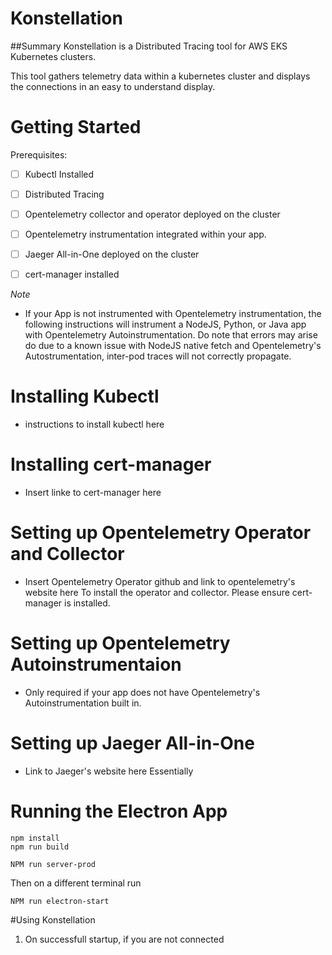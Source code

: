 # Konstellation

##Summary
Konstellation is a Distributed Tracing tool for AWS EKS Kubernetes clusters.

This tool gathers telemetry data within a kubernetes cluster and displays the connections in an easy to understand display.

# Getting Started
Prerequisites:
- [ ] Kubectl Installed
- [ ] Distributed Tracing
- [ ] Opentelemetry collector and operator deployed on the cluster
- [ ] Opentelemetry instrumentation integrated within your app.
- [ ] Jaeger All-in-One deployed on the cluster
- [ ] cert-manager installed


*Note*
- If your App is not instrumented with Opentelemetry instrumentation, the following instructions will instrument a NodeJS, Python, or Java app with Opentelemetry Autoinstrumentation. Do note that errors may arise do due to a known issue with NodeJS native fetch and Opentelemetry's Autostrumentation, inter-pod traces will not correctly propagate.

# Installing Kubectl
- instructions to install kubectl here

# Installing cert-manager
- Insert linke to cert-manager here

# Setting up Opentelemetry Operator and Collector
- Insert Opentelemetry Operator github and link to opentelemetry's website here
To install the operator and collector. Please ensure cert-manager is installed.
# Setting up Opentelemetry Autoinstrumentaion
- Only required if your app does not have Opentelemetry's Autoinstrumentation built in.

# Setting up Jaeger All-in-One
- Link to Jaeger's website here
Essentially


# Running the Electron App
```
npm install
npm run build
```
```
NPM run server-prod
```
Then on a different terminal run
```
NPM run electron-start
```

#Using Konstellation
1. On successfull startup, if you are not connected 
